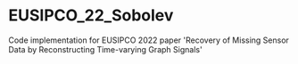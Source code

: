 # EUSIPCO_22_Sobolev
Code implementation for EUSIPCO 2022 paper 'Recovery of Missing Sensor Data by Reconstructing Time-varying Graph Signals'
